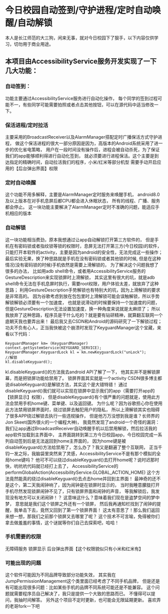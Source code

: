 # 今日校园自动签到/守护进程/定时自动唤醒/自动解锁
本人是长江师范的大三狗，闲来无事，就对今日校园下了狠手，以下内容仅供学习，切勿用于商业用途。

## 本项目由AccessibilityService服务开发实现了一下几大功能： 
### 自动签到： 
功能主要通过AccessibilityService服务进行自动化操作， 
每个同学的签到过程可能不一，有些同学可能需要拍照或者点击其他按钮，可以在源代码中适当修改一下。 
### 保活进程/定时拉活 
主要采用的BroadcastReceiver以及AlarmManager搭配定时广播保活方式守护进程， 
做这个保活进程的很大一部分原因是因为，高版本的Android系统采用了进一步的优化省电策略， 
用户在一段时间没有操作后，进程会被自动杀死，为了保证我们的app能够顺利得进行自动化签到， 
就必须要进行进程保活。这个主要是到达指定的精确时间，自动拉活我们的程序，小米/红米等部分机型 
需要手动开启应用的【后台弹出界面】权限 
###  定时自动唤醒
这个功能不用多解释，主要是AlarmManager定时服务来唤醒手机，
android8.0及以上版本在对手机息屏后都CPU都会进入休眠状态，
所有的线程、广播、服务都会停止。
这一块功能主要解决了AlarmManager定时不准确的问题，能适应手机相应的版本
### 自动解锁 
这一块功能相当费劲，原本我想通过让app自动解锁打开第三方软件的，
但是手机在有密码锁或者指纹锁等锁的权限时，息屏无法打开第三方(今日校园)的软件，
只能打开本软件的activity，主要是因为android的安全性，无法完成这一些操作；
最后实验无果，换了种思路就是手机在没有密码锁或者其他锁的时候,
但是在这种情况(没有密码锁的时候)手机依然是需要上滑解锁的，
为了解决这个问题我想了很多的办法，
比如用adb shell命令，或者用AccessibilityService服务的GestureDescription来实现锁屏时上滑解锁，
其实这里有很大的坑，就是adb shell命令无法在手机息屏时执行，需要root权限，用户体验太差，就放弃了这种思路；
利用GestureDescription手势解锁也有特别大的坑，因为上滑解锁的要求是非常高的。
因为谷歌考虑到放在包包里时上滑解锁可能会误触解锁，所以手势解锁解锁必须要有一个加速度，
也就是说滑动的时候要保持一个加速度的问题，但是GestureDescription无法设置加速度，换一种角度来说就是太麻烦了；
所以我放弃了这种思路，程序员是干什么吃的？就是要有钻研精神，就算翻互联网一个底朝天我也要弄出来！
最后我又去CSDN和Android的源码研究了一下解锁过程；
功夫不负有心人，正当我快被这个崩溃时发现了KeyguardManager这个宝藏，来看以下代码：
```
KeyguardManager km= (KeyguardManager) context.getSystemService(KEYGUARD_SERVICE);
KeyguardManager.KeyguardLock kl = km.newKeyguardLock("unLock");
//解锁
kl.disableKeyguard();
```
kl.disableKeyguard()的方法我去android API了解了一下， 
他其实并不是解锁屏幕，而是把锁屏功能给禁用了。 
锁屏界面其实就是一个activity 
CSDN很多博主都说disableKeyguard()是解锁方法，其实这个是大错特错！ 
通过disableKeyguard()我们就可以实现在锁屏中显示我们的app（需要打开app的【锁屏显示】权限）， 
但是disableKeyguard()有个很严重的问题就是，使用此方法会禁用手机home键、菜单键、以及返回键。 
为什么呢？因为谷歌担心你在使用此方法禁用锁屏界面时，绕过锁屏去触犯用户的隐私， 
所以上滑解锁其实也阻碍了很多APP绕过解锁去执行一些违规操作， 
但是他万万没想到我是谁？长师界的Jon Skeet(国外很火的一个编程大神)， 
我竟然发现了android一个奇怪的漏洞： 
我们让app通过BroadcastReceiver自动唤醒手机以后禁用解锁，然后拉活我的app软件加载到主界面中， 
主界面跳转到第三方今日校园app，今日校园完成一系列自动签到后是无法返回到home主界面的， 
因为home键是被disableKeyguard()方法给禁用了，怎么办了？我又是翻遍了整个互联网， 
正当千钧一发之际，我脑袋里突然来了灵感，AccessibilityService不是有那个模拟的全局home键吗？ 
他可不可以绕过disableKeyguard()去打开home呢？说时迟那时快，吭吭吭代码就已经打上去了， 
AccessibilityService的performGlobalAction(AccessibilityService.GLOBAL_ACTION_HOME) 
这个方法竟然能真的绕过disableKeyguard()去点击home并回到主界面！ 
最神奇的还不是这个，第二天我闹钟响了，因为闹钟是在锁屏时显示的， 
当时我睡意朦胧打开手机尽然发现锁屏闹钟不见了，只有锁屏界面和闹钟的声音， 
等我解锁后，我发现没有地方可以关闭闹钟！？ 
这意味这什么？意味着我们现在是盗梦空间的梦中梦， 
意思就是我们这个锁屏之外还有一个锁屏， 
然后我再通知栏找到了闹钟的提醒，我单击下去，竟然又回到了第一个锁屏界面！ 
这太有意思了！那么我们返回来想一想，那我们之前那个锁屏又去哪里了呢？ 
这个技术不可言喻，免得被你们拿去做羞羞的事情，这个谜就等你们自己去探索吧，哈哈！ 

### 手机需要的权限 
无障碍服务 
锁屏显示 
后台弹出界面【这个权限貌似只有小米和红米有】 

### 可能出现的问题 
这个软件可能因为不同品牌导致部分功能失效， 
其实我在JumpPermissionManagement这个类里面已经考虑了不同手机品牌， 
但是还是有可能出现很多问题：比如某些手机的品牌不同系统可能还是不能兼容。 
这个问题就需要程序员自己解决了，我只是提供一个大致的思路而已。 
不懂得可以提问，我抽时间解答。 
另外这个项目不定时更新，也可能会无限延期更新。 
喜欢弄的老哥fork一下吧 

